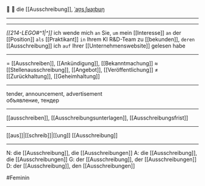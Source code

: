 📢 🔴 die [[Ausschreibung]], [ˈaʊ̯sˌʃʁaɪ̯bʊŋ](https://youglish.com/pronounce/Ausschreibung/german)

---
----

*[[214-LEGO#^1|^]]* ich wende mich `an` Sie, `um` mein [[Interesse]] `an` der [[Position]] `als` [[Praktikant]] `in` Ihrem KI R&D-Team zu [[bekunden]], `deren` [[Ausschreibung]] ich `auf` Ihrer [[Unternehmenswebsite]] gelesen habe







---
= [[Ausschreiben]], [[Ankündigung]], [[Bekanntmachung]]
≈ [[Stellenausschreibung]], [[Angebot]], [[Veröffentlichung]]
≠ [[Zurückhaltung]], [[Geheimhaltung]]

---
tender, announcement, advertisement  
объявление, тендер

---
[[ausschreiben]], [[Ausschreibungsunterlagen]], [[Ausschreibungsfrist]]

---
[[aus]]|[[schreib]]|[[ung]]
[[Ausschreibung]]


---
N: die [[Ausschreibung]], die [[Ausschreibungen]]
A: die [[Ausschreibung]], die [[Ausschreibungen]]
G: der [[Ausschreibung]], der [[Ausschreibungen]]
D: der [[Ausschreibung]], den [[Ausschreibungen]]

#Feminin 